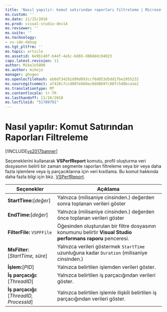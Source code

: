 ```yaml
---
title: 'Nasıl yapılır: komut satırından raporları filtreleme | Microsoft Docs'
ms.custom: ''
ms.date: 11/15/2016
ms.prod: visual-studio-dev14
ms.reviewer: ''
ms.suite: ''
ms.technology:
- vs-ide-debug
ms.tgt_pltfrm: ''
ms.topic: article
ms.assetid: 6e9b140f-b44f-4a5c-bd65-d868ddc94023
caps.latest.revision: 11
author: MikeJo5000
ms.author: mikejo
manager: ghogen
ms.openlocfilehash: eb8df34291d99d093ccf0d053d5dd1fbe2955232
ms.sourcegitcommit: af428c7ccd007e668ec0dd8697c88fc5d8bca1e2
ms.translationtype: MT
ms.contentlocale: tr-TR
ms.lasthandoff: 11/16/2018
ms.locfileid: "51789791"
---
```

# <a name="how-to-filter-reports-from-the-command-line"></a>Nasıl yapılır: Komut Satırından Raporları Filtreleme
[!INCLUDE[vs2017banner](../includes/vs2017banner.md)]

Seçeneklerini kullanarak **VSPerfReport** komutu, profil oluşturma veri dosyasının belirli bir zaman segmente raporları filtreleme veya bir veya daha fazla işlemlere veya iş parçacıklarına için veri kısıtlama. Bu komut hakkında daha fazla bilgi için bkz. [VSPerfReport](../profiling/vsperfreport.md).  
  
|Seçenekler|Açıklama|  
|-------------|-----------------|  
|**StartTime:**[*değer*]|Yalnızca (milisaniye cinsinden.) değerden sonra toplanan verileri göster|  
|**EndTime:**[*değer*]|Yalnızca (milisaniye cinsinden.) değerden önce toplanan verileri göster|  
|**FilterFile:** `VSPFFile`|Öğesinden oluşturulan bir filtre dosyasının konumunu belirtir **Visual Studio performans raporu** penceresi.|  
|**MsFilter:**[*StartTime, süre*]|Yalnızca verileri göstermek `StartTime` uzunluğuna kadar `Duration` (milisaniye cinsinden.)|  
|**İşlem:**[*PID*]|Yalnızca belirtilen işlemden verileri göster.|  
|**İş parçacığı:**[*ThreadID*]|Yalnızca belirtilen iş parçacığından verileri göster.|  
|**İş parçacığı:**[*ThreadID, ProcessId*]|Yalnızca belirtilen işlemle ilişkili belirtilen iş parçacığından verileri göster.|



